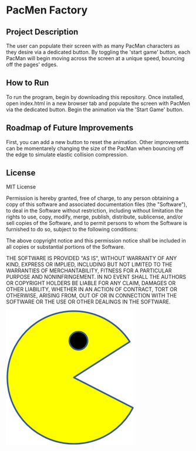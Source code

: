 # PacMen Factory

## Project Description
The user can populate their screen with as many PacMan characters as they desire via a dedicated button. By toggling the 'start game' button, each PacMan will begin moving across the screen at a unique speed, bouncing off the pages' edges.

## How to Run
To run the program, begin by downloading this repository. Once installed, open index.html in a new browser tab and populate the screen with PacMen via the dedicated button. Begin the animation via the 'Start Game' button. 

## Roadmap of Future Improvements
First, you can add a new button to reset the animation. Other improvements can be momentarely changing the size of the PacMan when bouncing off the edge to simulate elastic collision compression. 

## License
MIT License

Permission is hereby granted, free of charge, to any person obtaining a copy of this software and associated documentation files (the "Software"), to deal in the Software without restriction, including without limitation the rights to use, copy, modify, merge, publish, distribute, sublicense, and/or sell copies of the Software, and to permit persons to whom the Software is furnished to do so, subject to the following conditions:

The above copyright notice and this permission notice shall be included in all copies or substantial portions of the Software.

THE SOFTWARE IS PROVIDED "AS IS", WITHOUT WARRANTY OF ANY KIND, EXPRESS OR IMPLIED, INCLUDING BUT NOT LIMITED TO THE WARRANTIES OF MERCHANTABILITY, FITNESS FOR A PARTICULAR PURPOSE AND NONINFRINGEMENT. IN NO EVENT SHALL THE AUTHORS OR COPYRIGHT HOLDERS BE LIABLE FOR ANY CLAIM, DAMAGES OR OTHER LIABILITY, WHETHER IN AN ACTION OF CONTRACT, TORT OR OTHERWISE, ARISING FROM, OUT OF OR IN CONNECTION WITH THE SOFTWARE OR THE USE OR OTHER DEALINGS IN THE SOFTWARE.

<img src="images/PacMan1.png">
